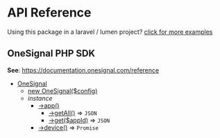 # API Reference

Using this package in a laravel / lumen project? [click for more examples](https://github.com/kodjunkie/onesignal-php-sdk/blob/master/docs/usage-laravel-lumen.md)

<a name="OneSignal"></a>

## OneSignal PHP SDK

**See**: https://documentation.onesignal.com/reference

* [OneSignal](#OneSignal)
    * [new OneSignal($config)](#new_OneSignal_object)
    * _instance_
        * [->app()](#app+object)
            * [->getAll()](#app+getAll) ⇒ <code>JSON</code>
            * [->get($appId)](#app+get) ⇒ <code>JSON</code>
        * [->device()](#device+object) ⇒ <code>Promise</code>
  
